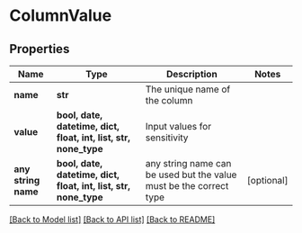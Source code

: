 # ColumnValue


## Properties
Name | Type | Description | Notes
------------ | ------------- | ------------- | -------------
**name** | **str** | The unique name of the column | 
**value** | **bool, date, datetime, dict, float, int, list, str, none_type** | Input values for sensitivity | 
**any string name** | **bool, date, datetime, dict, float, int, list, str, none_type** | any string name can be used but the value must be the correct type | [optional]

[[Back to Model list]](../README.md#documentation-for-models) [[Back to API list]](../README.md#documentation-for-api-endpoints) [[Back to README]](../README.md)


